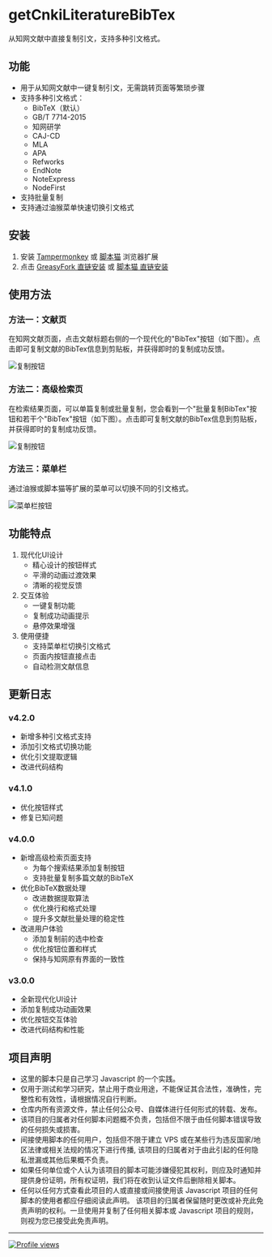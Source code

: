 <!--
 * @Author: BNDou
 * @Date: 2022-10-28 00:21:23
 * @LastEditTime: 2025-02-16 17:55:25
 * @FilePath: \getCnkiLiteratureBibTex\README.md
 * @Description:
-->

# getCnkiLiteratureBibTex

从知网文献中直接复制引文，支持多种引文格式。

## 功能

- 用于从知网文献中一键复制引文，无需跳转页面等繁琐步骤
- 支持多种引文格式：
  - BibTeX（默认）
  - GB/T 7714-2015
  - 知网研学
  - CAJ-CD
  - MLA
  - APA
  - Refworks
  - EndNote
  - NoteExpress
  - NodeFirst
- 支持批量复制
- 支持通过油猴菜单快速切换引文格式

## 安装

1. 安装 [Tampermonkey](https://www.tampermonkey.net/) 或 [脚本猫](https://docs.scriptcat.org/) 浏览器扩展
2. 点击 [GreasyFork 直链安装](https://greasyfork.org/scripts/444428-知网-文献-bibtex提取/code/知网-文献-bibtex提取.user.js "前往安装") 或 [脚本猫 直链安装](https://scriptcat.org/zh-CN/script-show-page/2806 "前往安装")

## 使用方法

### 方法一：文献页
在知网文献页面，点击文献标题右侧的一个现代化的"BibTex"按钮（如下图）。点击即可复制文献的BibTex信息到剪贴板，并获得即时的复制成功反馈。

![复制按钮](https://cdn.bndou.eu.org/gh/BNDou/getCnkiLiteratureBibTex@main/img/CopyButton1.png "复制按钮")

### 方法二：高级检索页
在检索结果页面，可以单篇复制或批量复制，您会看到一个"批量复制BibTex"按钮和若干个"BibTex"按钮（如下图）。点击即可复制文献的BibTex信息到剪贴板，并获得即时的复制成功反馈。

![复制按钮](https://cdn.bndou.eu.org/gh/BNDou/getCnkiLiteratureBibTex@main/img/CopyButton2.png "复制按钮")

### 方法三：菜单栏
通过油猴或脚本猫等扩展的菜单可以切换不同的引文格式。

![菜单栏按钮](https://cdn.bndou.eu.org/gh/BNDou/getCnkiLiteratureBibTex@main/img/CitationType.png "菜单栏按钮")

## 功能特点

1. 现代化UI设计
   - 精心设计的按钮样式
   - 平滑的动画过渡效果
   - 清晰的视觉反馈
2. 交互体验
   - 一键复制功能
   - 复制成功动画提示
   - 悬停效果增强
3. 使用便捷
   - 支持菜单栏切换引文格式
   - 页面内按钮直接点击
   - 自动检测文献信息

## 更新日志

### v4.2.0
- 新增多种引文格式支持
- 添加引文格式切换功能
- 优化引文提取逻辑
- 改进代码结构

### v4.1.0
- 优化按钮样式
- 修复已知问题

### v4.0.0
- 新增高级检索页面支持
  - 为每个搜索结果添加复制按钮
  - 支持批量复制多篇文献的BibTeX
- 优化BibTeX数据处理
  - 改进数据提取算法
  - 优化换行和格式处理
  - 提升多文献批量处理的稳定性
- 改进用户体验
  - 添加复制前的选中检查
  - 优化按钮位置和样式
  - 保持与知网原有界面的一致性

### v3.0.0
- 全新现代化UI设计
- 添加复制成功动画效果
- 优化按钮交互体验
- 改进代码结构和性能

## 项目声明

- 这里的脚本只是自己学习 Javascript 的一个实践。
- 仅用于测试和学习研究，禁止用于商业用途，不能保证其合法性，准确性，完整性和有效性，请根据情况自行判断。
- 仓库内所有资源文件，禁止任何公众号、自媒体进行任何形式的转载、发布。
- 该项目的归属者对任何脚本问题概不负责，包括但不限于由任何脚本错误导致的任何损失或损害。
- 间接使用脚本的任何用户，包括但不限于建立 VPS 或在某些行为违反国家/地区法律或相关法规的情况下进行传播, 该项目的归属者对于由此引起的任何隐私泄漏或其他后果概不负责。
- 如果任何单位或个人认为该项目的脚本可能涉嫌侵犯其权利，则应及时通知并提供身份证明，所有权证明，我们将在收到认证文件后删除相关脚本。
- 任何以任何方式查看此项目的人或直接或间接使用该 Javascript 项目的任何脚本的使用者都应仔细阅读此声明。 该项目的归属者保留随时更改或补充此免责声明的权利。一旦使用并复制了任何相关脚本或 Javascript 项目的规则，则视为您已接受此免责声明。

---

[![Profile views](https://komarev.com/ghpvc/?username=BNDou&label=Profile+views "GitHub_BNDou")](https://github.com/BNDou)
